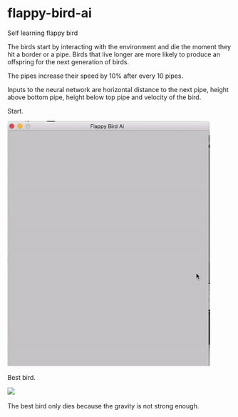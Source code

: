 # flappy-bird-ai
Self learning flappy bird

The birds start by interacting with the environment and die the moment they hit a border or a pipe.
Birds that live longer are more likely to produce an offspring for the next generation of birds.

The pipes increase their speed by 10% after every 10 pipes.

Inputs to the neural network are horizontal distance to the next pipe, height above bottom pipe, height below top pipe and velocity of the bird.

Start.

![](beginner.gif)


Best bird.

![](monster.gif)

The best bird only dies because the gravity is not strong enough.
